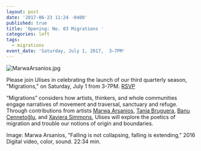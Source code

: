 ```yaml
---
layout: post
date: '2017-06-23 11:24 -0400'
published: true
title: 'Opening: No. 03 Migrations '
categories: left
tags:
  - migrations
event_date: 'Saturday, July 1, 2017,  3–7PM'
---
```

![MarwaArsanios.jpg]({{site.baseurl}}/assets/img/MarwaArsanios.jpg)

Please join Ulises in celebrating the launch of our third quarterly season, "Migrations," on Saturday, July 1 from 3-7PM. [RSVP](https://www.facebook.com/events/655994014599294/?acontext=%7B%22source%22%3A5%2C%22page_id_source%22%3A1129359703814263%2C%22action_history%22%3A[%7B%22surface%22%3A%22page%22%2C%22mechanism%22%3A%22main_list%22%2C%22extra_data%22%3A%22%7B%5C%22page_id%5C%22%3A1129359703814263%2C%5C%22tour_id%5C%22%3Anull%7D%22%7D]%2C%22has_source%22%3Atrue%7D)

“Migrations” considers how artists, thinkers, and whole communities engage narratives of movement and traversal, sanctuary and refuge. Through contributions from artists [Marwa Arsanios](http://www.mor-charpentier.com/artist/marwa-arsonios/), [Tania Bruguera](http://www.taniabruguera.com/cms/), [Banu Cennetoğlu](http://rodeo-gallery.com/artists/banu-cennetoglu/), and [Xaviera Simmons](https://davidcastillogallery.com/artist/xaviera-simmons/), Ulises will explore the poetics of migration and trouble our notions of origin and boundaries. 

Image: Marwa Arsanios, “Falling is not collapsing, falling is extending,” 2016
Digital video, color, sound. 22:34 min.